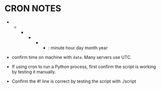 # CRON NOTES

* * * * * * : minute hour day month year

* confirm time on machine with `date`. Many servers use UTC. 

* If using cron to run a Python process, first confirm the script is working by testing it manually. 

* Confirm the #! line is correct by testing the script with ./script

